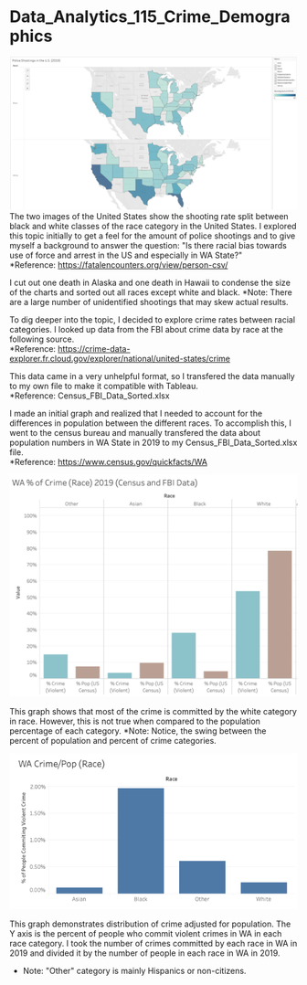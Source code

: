 # Data_Analytics_115_Crime_Demographics



![Shooting Map of America (Race) 2019](https://raw.githubusercontent.com/levicollins9/Data_Analytics_115_Crime_Demographics/master/Shooting%20Map%20of%20America%20(Race)%202019.png)
The two images of the United States show the shooting rate split between black and white classes of the race category in the United States. I explored this topic initially to get a feel for the amount of police shootings and to give myself a background to answer the question: "Is there racial bias towards use of force and arrest in the US and especially in WA State?"                 
*Reference: https://fatalencounters.org/view/person-csv/

I cut out one death in Alaska and one death in Hawaii to condense the size of the charts and sorted out all races except white and black. 
*Note: There are a large number of unidentified shootings that may skew actual results.


To dig deeper into the topic, I decided to explore crime rates between racial categories. I looked up data from the FBI about crime data by race at the following source.             
*Reference: https://crime-data-explorer.fr.cloud.gov/explorer/national/united-states/crime

This data came in a very unhelpful format, so I transfered the data manually to my own file to make it compatible with Tableau.             
*Reference: Census_FBI_Data_Sorted.xlsx

I made an initial graph and realized that I needed to account for the differences in population between the different races. To accomplish this, I went to the census bureau and manually transfered the data about population numbers in WA State in 2019 to my Census_FBI_Data_Sorted.xlsx file.            
*Reference: https://www.census.gov/quickfacts/WA


![WA % of Crime (Race) 2019](https://raw.githubusercontent.com/levicollins9/Data_Analytics_115_Crime_Demographics/master/WA%20Percent%20of%20Crime%20(Race)%202019.png)

This graph shows that most of the crime is committed by the white category in race. However, this is not true when compared to the population percentage of each category. 
*Note: Notice, the swing between the percent of population and percent of crime categories.


![WA Crime by Population (Race) 2019](https://raw.githubusercontent.com/levicollins9/Data_Analytics_115_Crime_Demographics/master/WA%20Crime%20by%20Population%20(Race)%202019.png)

This graph demonstrates distribution of crime adjusted for population. The Y axis is the percent of people who commit violent crimes in WA in each race category. I took the number of crimes committed by each race in WA in 2019 and divided it by the number of people in each race in WA in 2019.
* Note: "Other" category is mainly Hispanics or non-citizens.

